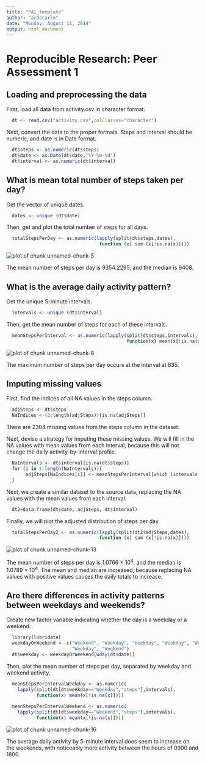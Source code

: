 ```yaml
---
title: "PA1_template"
author: "ardecarlo"
date: "Monday, August 11, 2014"
output: html_document
---
```


# Reproducible Research: Peer Assessment 1

## Loading and preprocessing the data
First, load all data from activity.csv in character format.

```r
  dt <- read.csv("activity.csv",colClasses="character")
```
Next, convert the data to the proper formats. Steps and interval should be numeric, and date is in Date format.

```r
  dt$steps <- as.numeric(dt$steps)
  dt$date <- as.Date(dt$date,"%Y-%m-%d")
  dt$interval <- as.numeric(dt$interval)
```

## What is mean total number of steps taken per day?
Get the vector of unique dates.

```r
  dates <- unique (dt$date)
```
Then, get and plot the total number of steps for all days.

```r
  totalStepsPerDay <- as.numeric(lapply(split(dt$steps,dates), 
                                  function (x) sum (x[!is.na(x)])))
```
![plot of chunk unnamed-chunk-5](figure/unnamed-chunk-5.png) 

The mean number of steps per day is 9354.2295, and the median is 9408. 

## What is the average daily activity pattern?
Get the unique 5-minute intervals.

```r
  intervals <- unique (dt$interval)
```
Then, get the mean number of steps for each of these intervals.

```r
  meanStepsPerInterval <- as.numeric(lapply(split(dt$steps,intervals), 
                                            function(x) mean(x[!is.na(x)])))
```
![plot of chunk unnamed-chunk-8](figure/unnamed-chunk-8.png) 

The maximum number of steps per day occurs at the interval at 835.

## Imputing missing values
First, find the indices of all NA values in the steps column.

```r
  adjSteps <- dt$steps
  NaIndices <-(1:length(adjSteps))[is.na(adjSteps)]
```

There are 2304 missing values from the steps column in the dataset.

Next, devise a strategy for imputing these missing values. We will fill in the NA values with mean values from each interval, because this will not change the daily activity-by-interval profile.

```r
  NaIntervals <- dt$interval[is.na(dt$steps)]
  for (i in 1:length(NaIntervals)){
       adjSteps[NaIndices[i]] <- meanStepsPerInterval[which (intervals == NaIntervals[i])]
  }
```
Next, we create a similar dataset to the source data, replacing the NA values with the mean values from each interval.

```r
  dt2=data.frame(dt$date, adjSteps, dt$interval)
```
Finally, we will plot the adjusted distribution of steps per day

```r
  totalStepsPerDay2 <- as.numeric(lapply(split(dt2$adjSteps,dates), 
                                  function (x) sum (x[!is.na(x)])))
```
![plot of chunk unnamed-chunk-13](figure/unnamed-chunk-13.png) 

The mean number of steps per day is 1.0766 &times; 10<sup>4</sup>, and the median is 1.0789 &times; 10<sup>4</sup>. The mean and median are increased, because replacing NA values with positive values causes the daily totals to increase. 


## Are there differences in activity patterns between weekdays and weekends?
Create new factor variable indicating whether the day is a weekday or a weekend.

```r
  library(lubridate)
  weekdayOrWeekend <- c("Weekend", "Weekday", "Weekday", "Weekday", "Weekday",
                        "Weekday", "Weekend")
  dt$weekday <- weekdayOrWeekend[wday(dt$date)]
```
Then, plot the mean number of steps per day, separated by weekday and weekend activity.

```r
  meanStepsPerIntervalWeekday <- as.numeric(
    lapply(split(dt[dt$weekday=="Weekday","steps"],intervals), 
           function(x) mean(x[!is.na(x)])))
  
  meanStepsPerIntervalWeekend <- as.numeric(
    lapply(split(dt[dt$weekday=="Weekend","steps"],intervals), 
           function(x) mean(x[!is.na(x)])))
```
![plot of chunk unnamed-chunk-16](figure/unnamed-chunk-16.png) 

The average daily activity by 5-minute interval does seem to increase on the weekends, with noticeably more activity between the hours of 0900 and 1800.
